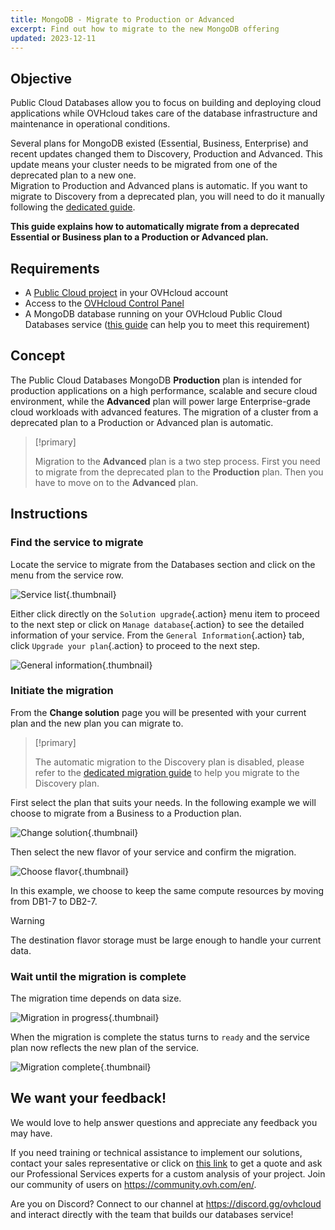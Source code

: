 ```yaml
---
title: MongoDB - Migrate to Production or Advanced
excerpt: Find out how to migrate to the new MongoDB offering
updated: 2023-12-11
---
```


## Objective

Public Cloud Databases allow you to focus on building and deploying cloud applications while OVHcloud takes care of the database infrastructure and maintenance in operational conditions. 

Several plans for MongoDB existed (Essential, Business, Enterprise) and recent updates changed them to Discovery, Production and Advanced.
This update means your cluster needs to be migrated from one of the deprecated plan to a new one.<br>
Migration to Production and Advanced plans is automatic. If you want to migrate to Discovery from a deprecated plan, you will need to do it manually following the [dedicated guide](mongodb_11_howto_migrate_to_discovery1.).

**This guide explains how to automatically migrate from a deprecated Essential or Business plan to a Production or Advanced plan.**

## Requirements

- A [Public Cloud project](https://www.ovhcloud.com/it/public-cloud/) in your OVHcloud account
- Access to the [OVHcloud Control Panel](https://www.ovh.com/auth/?action=gotomanager&from=https://www.ovh.it/&ovhSubsidiary=it)
- A MongoDB database running on your OVHcloud Public Cloud Databases service ([this guide](databases_01_order_control_panel1.) can help you to meet this requirement)

## Concept

The Public Cloud Databases MongoDB **Production** plan is intended for production applications on a high performance, scalable and secure cloud environment, while the **Advanced** plan will power large Enterprise-grade cloud workloads with advanced features.
The migration of a cluster from a deprecated plan to a Production or Advanced plan is automatic.

> [!primary]
>
> Migration to the **Advanced** plan is a two step process. First you need to migrate from the deprecated plan to the **Production** plan. Then you have to move on to the **Advanced** plan.
>

## Instructions

### Find the service to migrate

Locate the service to migrate from the Databases section and click on the menu from the service row.

![Service list](service-list.png){.thumbnail}

Either click directly on the `Solution upgrade`{.action} menu item to proceed to the next step or click on `Manage database`{.action} to see the detailed information of your service. From the `General Information`{.action} tab, click `Upgrade your plan`{.action} to proceed to the next step.

![General information](general-information.png){.thumbnail}

### Initiate the migration

From the **Change solution** page you will be presented with your current plan and the new plan you can migrate to.

> [!primary]
>
> The automatic migration to the Discovery plan is disabled, please refer to the [dedicated migration guide](mongodb_11_howto_migrate_to_discovery1.) to help you migrate to the Discovery plan.
>

First select the plan that suits your needs. In the following example we will choose to migrate from a Business to a Production plan.

![Change solution](change-solution.png){.thumbnail}

Then select the new flavor of your service and confirm the migration.

![Choose flavor](choose-flavor.png){.thumbnail}

In this example, we choose to keep the same compute resources by moving from DB1-7 to DB2-7.

> [!warning]
>
> The destination flavor storage must be large enough to handle your current data.
>

### Wait until the migration is complete

The migration time depends on data size.

![Migration in progress](migration-in-progress.png){.thumbnail}

When the migration is complete the status turns to `ready` and the service plan now reflects the new plan of the service.

![Migration complete](migration-complete.png){.thumbnail}

## We want your feedback!

We would love to help answer questions and appreciate any feedback you may have.

If you need training or technical assistance to implement our solutions, contact your sales representative or click on [this link](https://www.ovhcloud.com/it/professional-services/) to get a quote and ask our Professional Services experts for a custom analysis of your project. Join our community of users on <https://community.ovh.com/en/>.

Are you on Discord? Connect to our channel at <https://discord.gg/ovhcloud> and interact directly with the team that builds our databases service!
